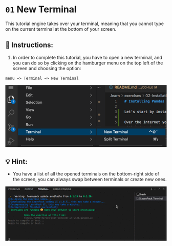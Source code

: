 # `01` New Terminal

This tutorial engine takes over your terminal, meaning that you cannot type on the current terminal at the bottom of your screen.

## 📝 Instructions:

1. In order to complete this tutorial, you have to open a new terminal, and you can do so by clicking on the hamburger menu on the top left of the screen and choosing the option:

```text
menu => Terminal => New Terminal
```

![new terminal](../../assets/new-terminal.png)

## 💡 Hint:

+ You have a list of all the opened terminals on the bottom-right side of the screen, you can always swap between terminals or create new ones.

![terminal](../../assets/terminal.gif)
